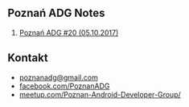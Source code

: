 ## Poznań ADG Notes

1. [Poznań ADG #20 (05.10.2017)](https://github.com/ADGPoznan/meetup-notes/blob/master/adg-20.md) 


## Kontakt
* [poznanadg@gmail.com](mailto:poznanadg@gmail.com)
* [facebook.com/PoznanADG](http://facebook.com/PoznanADG)
* [meetup.com/Poznan-Android-Developer-Group/ ](http://meetup.com/Poznan-Android-Developer-Group/)
